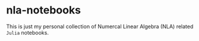 # nla-notebooks

This is just my personal collection of Numercal Linear Algebra (NLA) related `Julia` notebooks.
